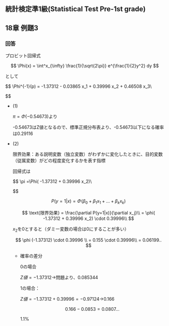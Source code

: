 ## 統計検定準1級(Statistical Test Pre-1st grade)
## 18章 例題3
### 回答

プロビット回帰式

$$
\Phi(x) = \int^x_{\infty} \frac{1}{\sqrt{2\pi}} e^{\frac{1}{2}y^2} dy
$$

として

$$
\Phi^{-1}(p) = -1.37312 - 0.03865 x_1 + 0.39996 x_2 + 0.46508 x_3\\

$$

- (1)
    
    $\pi = \Phi(-0.54673)$より
    
    -0.54673はZ値となるので、標準正規分布表より、-0.54673以下になる確率は0.29116
    
- (2)
    
    限界効果：ある説明変数（独立変数）がわずかに変化したときに、目的変数（従属変数）がどの程度変化するかを表す指標 
    
    回帰式は
    
    $$
    \pi =\Phi( -1.37312 + 0.39996 x_2)\\
    
    $$
    
    $$
    P(y=1|x) = \Phi(\beta_0 + \beta_1 x_1 + \dots + \beta_k x_k)
    $$
    
    $$
    \text{限界効果} = \frac{\partial P(y=1|x)}{\partial x_j}\\
    = \phi( -1.37312 + 0.39996 x_2) \cdot 0.39996\\
    $$
    
    $x_2$を0とすると（ダミー変数の場合は0にすることが多い）
    
    $$
    \phi (-1.37312) \cdot 0.39996 \\
    = 0.155 \cdot 0.39996\\
    = 0.06199..
    $$
    
    - 確率の差分
        
        0の場合
        
        $Z値=-1.37312$→問題より、0.085344
        
        1の場合：
        
        $Z値= -1.37312 + 0.39996 =-0.97124$→0.166
        
        $$
        0.166 - 0.0853 = 0.0807...
        $$
        
        1.1%